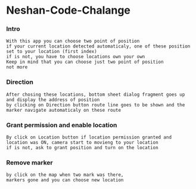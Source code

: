# Neshan-Code-Chalange

### Intro
```
With this app you can choose two point of position
if your current location detected automaticaly, one of these position set to your location (first index)
if is not, you have to choose locations own your own
Keep in mind that you can choose just two point of position
not more
```
### Direction
```
After chosing these locations, bottom sheet dialog fragment goes up and display the address of position
by clicking on Direction button route line goes to be shown and the marker navigate automaticaly on these route
```
### Grant permission and enable location
```
By click on Location button if location permission granted and location was ON, camera start to movieng to your location
if is not, ask to grant position and turn on the location
```

### Remove marker
```
by click on the map when two mark was there,
markers gone and you can choose new location
```
